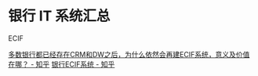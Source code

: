 # 银行 IT 系统汇总


ECIF


[多数银行都已经存在CRM和DW之后，为什么依然会再建ECIF系统，意义及价值在哪？ - 知乎](https://www.zhihu.com/question/25379218)
[银行ECIF系统 - 知乎](https://zhuanlan.zhihu.com/p/25203838)